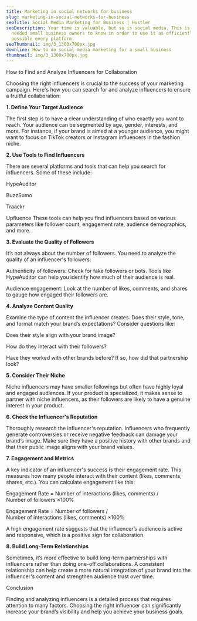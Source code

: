 ```yaml
---
title: Marketing in social networks for business
slug: marketing-in-social-networks-for-business
seoTitle: Social Media Marketing for Business | Hustler
seoDescription: Your time is valuable, but so is social media. This is what is
  needed small business owners to know in order to use it as efficiently as
  possible every platform.
seoThumbnail: img/3_1300x700px.jpg
downline: How to do social media marketing for a small business
thumbnail: img/3_1300x700px.jpg
---
```

How to Find and Analyze Influencers for Collaboration

Choosing the right influencers is crucial to the success of your marketing campaign. Here's how you can search for and analyze influencers to ensure a fruitful collaboration:



**1. Define Your Target Audience**

The first step is to have a clear understanding of who exactly you want to reach. Your audience can be segmented by age, gender, interests, and more. For instance, if your brand is aimed at a younger audience, you might want to focus on TikTok creators or Instagram influencers in the fashion niche.



**2. Use Tools to Find Influencers**

There are several platforms and tools that can help you search for influencers. Some of these include:



HypeAuditor

BuzzSumo

Traackr

Upfluence These tools can help you find influencers based on various parameters like follower count, engagement rate, audience demographics, and more.

**3. Evaluate the Quality of Followers**

It’s not always about the number of followers. You need to analyze the quality of an influencer's followers:



Authenticity of followers: Check for fake followers or bots. Tools like HypeAuditor can help you identify how much of their audience is real.

Audience engagement: Look at the number of likes, comments, and shares to gauge how engaged their followers are.

**4. Analyze Content Quality**

Examine the type of content the influencer creates. Does their style, tone, and format match your brand’s expectations? Consider questions like:



Does their style align with your brand image?

How do they interact with their followers?

Have they worked with other brands before? If so, how did that partnership look?

**5. Consider Their Niche**

Niche influencers may have smaller followings but often have highly loyal and engaged audiences. If your product is specialized, it makes sense to partner with niche influencers, as their followers are likely to have a genuine interest in your product.





**6. Check the Influencer's Reputation**

Thoroughly research the influencer's reputation. Influencers who frequently generate controversies or receive negative feedback can damage your brand’s image. Make sure they have a positive history with other brands and that their public image aligns with your brand values.



**7. Engagement and Metrics**

A key indicator of an influencer's success is their engagement rate. This measures how many people interact with their content (likes, comments, shares, etc.). You can calculate engagement like this:



Engagement Rate = Number of interactions (likes, comments) / Number of followers ×100%

Engagement Rate = Number of followers / Number of interactions (likes, comments) ×100%

A high engagement rate suggests that the influencer’s audience is active and responsive, which is a positive sign for collaboration.



**8. Build Long-Term Relationships**

Sometimes, it’s more effective to build long-term partnerships with influencers rather than doing one-off collaborations. A consistent relationship can help create a more natural integration of your brand into the influencer's content and strengthen audience trust over time.



Conclusion

Finding and analyzing influencers is a detailed process that requires attention to many factors. Choosing the right influencer can significantly increase your brand’s visibility and help you achieve your business goals.
